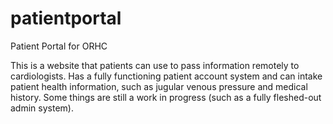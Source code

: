 # patientportal

 Patient Portal for ORHC

 This is a website that patients can use to pass information remotely to cardiologists. Has a fully functioning patient account system and can intake patient health information, such as jugular venous pressure and medical history. Some things are still a work in progress (such as a fully fleshed-out admin system).

 